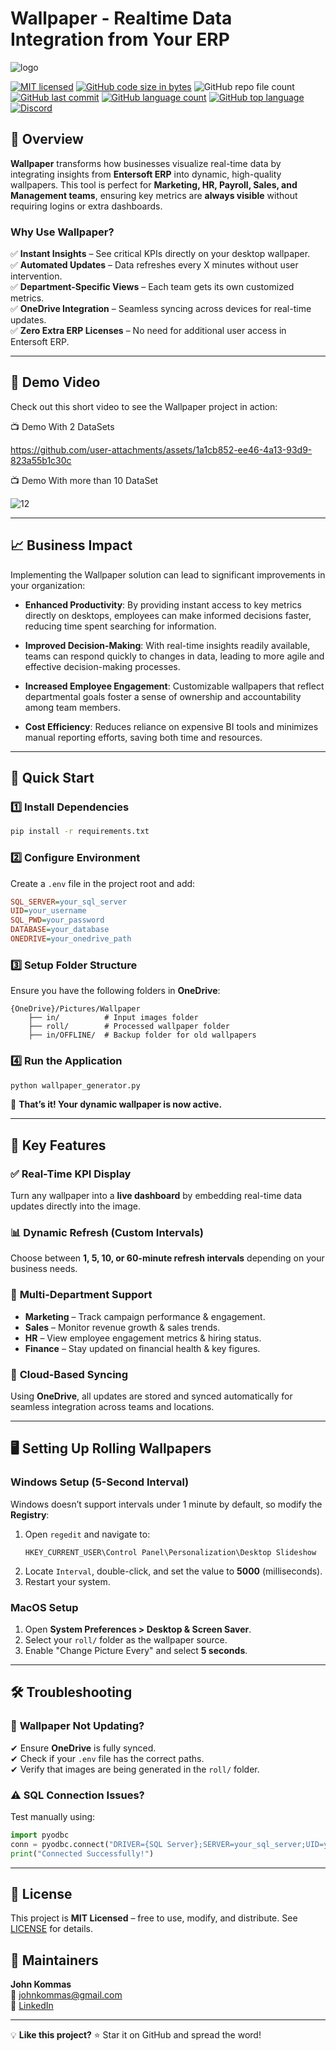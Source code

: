 

# Wallpaper - Realtime Data Integration from Your ERP

![logo](https://github.com/user-attachments/assets/69f4f1d9-43ea-454e-b560-f9b245d26767)

[![MIT licensed](https://img.shields.io/badge/license-MIT-brightgreen.svg?style=for-the-badge)](LICENSE)
[![GitHub code size in bytes](https://img.shields.io/github/repo-size/johnkommas/Wallpaper?style=for-the-badge)](CODE_SIZE)
![GitHub repo file count](https://img.shields.io/github/directory-file-count/johnkommas/Wallpaper?style=for-the-badge)
[![GitHub last commit](https://img.shields.io/github/last-commit/johnkommas/Wallpaper?style=for-the-badge)](COMMIT)
[![GitHub language count](https://img.shields.io/github/languages/count/johnkommas/Wallpaper?style=for-the-badge)](LANGUAGES)
[![GitHub top language](https://img.shields.io/github/languages/top/johnkommas/Wallpaper?style=for-the-badge)](lang)
[![Discord](https://img.shields.io/discord/583993547792056321?style=for-the-badge)](https://discord.gg/PJAT7XNshB)

## 📌 Overview

**Wallpaper** transforms how businesses visualize real-time data by integrating insights from **Entersoft ERP** into dynamic, high-quality wallpapers. This tool is perfect for **Marketing, HR, Payroll, Sales, and Management teams**, ensuring key metrics are **always visible** without requiring logins or extra dashboards.

### **Why Use Wallpaper?**
✅ **Instant Insights** – See critical KPIs directly on your desktop wallpaper.  
✅ **Automated Updates** – Data refreshes every X minutes without user intervention.  
✅ **Department-Specific Views** – Each team gets its own customized metrics.  
✅ **OneDrive Integration** – Seamless syncing across devices for real-time updates.  
✅ **Zero Extra ERP Licenses** – No need for additional user access in Entersoft ERP.

---

## 🎥 Demo Video 

Check out this short video to see the Wallpaper project in action:

📺 Demo With 2 DataSets 

https://github.com/user-attachments/assets/1a1cb852-ee46-4a13-93d9-823a55b1c30c

📺 Demo With more than 10 DataSet

![12](https://github.com/user-attachments/assets/cef2168f-ed51-4b65-b567-3b3e89a0a96e)

---

## 📈 Business Impact

Implementing the Wallpaper solution can lead to significant improvements in your organization:

- **Enhanced Productivity**: By providing instant access to key metrics directly on desktops, employees can make informed decisions faster, reducing time spent searching for information.
  
- **Improved Decision-Making**: With real-time insights readily available, teams can respond quickly to changes in data, leading to more agile and effective decision-making processes.
  
- **Increased Employee Engagement**: Customizable wallpapers that reflect departmental goals foster a sense of ownership and accountability among team members.

- **Cost Efficiency**: Reduces reliance on expensive BI tools and minimizes manual reporting efforts, saving both time and resources.

---

## 🚀 Quick Start

### 1️⃣ Install Dependencies
```bash
pip install -r requirements.txt
```

### 2️⃣ Configure Environment
Create a `.env` file in the project root and add:
```ini
SQL_SERVER=your_sql_server
UID=your_username
SQL_PWD=your_password
DATABASE=your_database
ONEDRIVE=your_onedrive_path
```

### 3️⃣ Setup Folder Structure
Ensure you have the following folders in **OneDrive**:
```plaintext
{OneDrive}/Pictures/Wallpaper
    ├── in/          # Input images folder
    ├── roll/        # Processed wallpaper folder
    ├── in/OFFLINE/  # Backup folder for old wallpapers
```

### 4️⃣ Run the Application
```bash
python wallpaper_generator.py
```

🎉 **That’s it! Your dynamic wallpaper is now active.**

---

## 🎨 Key Features

### ✅ **Real-Time KPI Display**
Turn any wallpaper into a **live dashboard** by embedding real-time data updates directly into the image.

### 📊 **Dynamic Refresh (Custom Intervals)**
Choose between **1, 5, 10, or 60-minute refresh intervals** depending on your business needs.

### 🎯 **Multi-Department Support**
- **Marketing** – Track campaign performance & engagement.
- **Sales** – Monitor revenue growth & sales trends.
- **HR** – View employee engagement metrics & hiring status.
- **Finance** – Stay updated on financial health & key figures.

### 🔗 **Cloud-Based Syncing**
Using **OneDrive**, all updates are stored and synced automatically for seamless integration across teams and locations.

---

## 🖥️ Setting Up Rolling Wallpapers

### **Windows Setup (5-Second Interval)**
Windows doesn’t support intervals under 1 minute by default, so modify the **Registry**:
1. Open `regedit` and navigate to:
   ```plaintext
   HKEY_CURRENT_USER\Control Panel\Personalization\Desktop Slideshow
   ```
2. Locate `Interval`, double-click, and set the value to **5000** (milliseconds).
3. Restart your system.

### **MacOS Setup**
1. Open **System Preferences > Desktop & Screen Saver**.
2. Select your `roll/` folder as the wallpaper source.
3. Enable "Change Picture Every" and select **5 seconds**.

---

## 🛠️ Troubleshooting

### 🔴 **Wallpaper Not Updating?**
✔ Ensure **OneDrive** is fully synced.  
✔ Check if your `.env` file has the correct paths.  
✔ Verify that images are being generated in the `roll/` folder.

### ⚠️ **SQL Connection Issues?**
Test manually using:
```python
import pyodbc
conn = pyodbc.connect("DRIVER={SQL Server};SERVER=your_sql_server;UID=your_username;PWD=your_password;DATABASE=your_database")
print("Connected Successfully!")
```

---

## 📜 License
This project is **MIT Licensed** – free to use, modify, and distribute. See [LICENSE](LICENSE) for details.

## 👥 Maintainers

**John Kommas**  
📧 [johnkommas@gmail.com](mailto:johnkommas@gmail.com)  
💼 [LinkedIn](https://www.linkedin.com/in/ioannis-e-kommas-6a8004a6/)  

---

💡 **Like this project?** ⭐ Star it on GitHub and spread the word!

